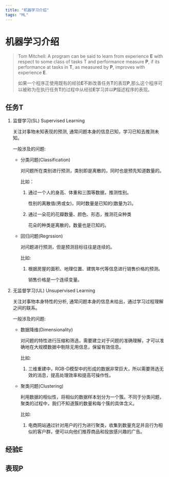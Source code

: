 ```yaml
---
title: "机器学习介绍"
tags: "ML"
---
```


# 机器学习介绍

> Tom Mitchell: A program can be said to learn from experience **E** with respect to some class of tasks T and performance measure **P**, if its performance at tasks in **T**, as measured by **P**, improves with experience **E**.
>
> 如果一个程序正使用既有的经验**E**不断改善任务**T**的表现**P**,那么这个程序可以被称为在执行任务**T**的过程中从经验**E**学习并以**P**描述程序的表现。

## 任务T

1.  监督学习(SL) Supervised Learning

    关注对事物未知表现的预测, 通常问题本身的信息已知，学习已知去推测未知。

    一般涉及的问题:

    -   分类问题(Classification)

          对问题所在类别进行预测，类别即是离散的，同时也是预先知道数量的。

          比如：

        1.  通过一个人的身高、体重和三围等数据，推测性别。 

            性别的离散值(男或女)，同时数量是已知的(数量为2)。
        2.  通过一朵花的花瓣数量、颜色、形态，推测花朵种类

            花朵的种类是离散的，数量也是已知的。

    -   回归问题(Regrssion)

          对问题进行预测，但是预测目标往往是连续的。

          比如:

        1.  根据房屋的面积、地理位置、建筑年代等信息进行销售价格的预测。

            销售价格是一个连续变量。

2.  无监督学习(UL) Unsupervised Learning

    关注对事物本身特性的分析, 通常问题本身的信息未给出，通过学习过程理解之间的联系。

    一般涉及的问题:

    -   数据降维(Dimensionality)

          对问题的特性进行压缩和筛选，需要建立对于问题的准确理解，才可以准确地在大规模数据中剔除无用信息，保留有效信息。

          比如:

        1.  三维重建中，RGB-D模型中的形成的数据非常巨大，所以需要筛选无效的消息，提高处理效率和提高可操作性。
    -   聚类问题(Clustering)

          利用数据的相似性，将相似的数据样本划分为一个簇。不同于分类问题，聚类的过程中，我们不知道簇的数量和每个簇的具体含义。

          比如:

        1.  电商网站通过针对用户的行为进行聚类，收集到数量充足并且行为相似的客户群，便可以向他们推荐商品和投放感兴趣的广告。

## 经验E

## 表现P
